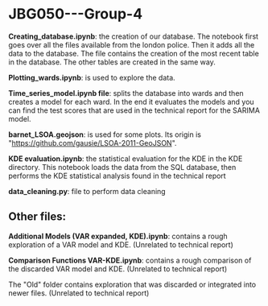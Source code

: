 # JBG050---Group-4

**Creating_database.ipynb**: the creation of our database. The notebook first goes over all the files available from the london police.
Then it adds all the data to the database. The file contains the creation of the most recent table in the database. The other tables are created in the same way. 

**Plotting_wards.ipynb**: is used to explore the data.

**Time_series_model.ipynb file**: splits the database into wards and then creates a model for each ward. In the end it evaluates the models and you
can find the test scores that are used in the technical report for the SARIMA model.

**barnet_LSOA.geojson**: is used for some plots. Its origin is "https://github.com/gausie/LSOA-2011-GeoJSON".



**KDE evaluation.ipynb**: the statistical evaluation for the KDE in the KDE directory.
This notebook loads the data from the SQL database, then performs the KDE statistical analysis found in the technical report

**data_cleaning.py**: file to perform data cleaning

## Other files:

**Additional Models (VAR expanded, KDE).ipynb**: contains a rough exploration of a VAR model and KDE. (Unrelated to technical report)

**Comparison Functions VAR-KDE.ipynb**: contains a rough comparison of the discarded VAR model and KDE. (Unrelated to technical report)

The "Old" folder contains exploration that was discarded or integrated into newer files. (Unrelated to technical report)
